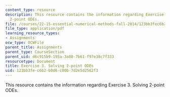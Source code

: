 ```yaml
---
content_type: resource
description: This resource contains the information regarding Exercise 3. Solving
  2-point ODEs.
file: /courses/22-15-essential-numerical-methods-fall-2014/123bb3fec6b2b0d6c00b7d2e5d2562f3_MIT22_15F14_ex03.pdf
file_type: application/pdf
learning_resource_types:
- Assignments
ocw_type: OCWFile
parent_title: Assignments
parent_type: CourseSection
parent_uid: d6c915b9-195a-3a80-7b61-f97e38c7f333
resourcetype: Document
title: Exercise 3. Solving 2-point ODEs
uid: 123bb3fe-c6b2-b0d6-c00b-7d2e5d2562f3
---
```

This resource contains the information regarding Exercise 3. Solving 2-point ODEs.

